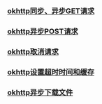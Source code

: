 ### [okhttp同步、异步GET请求](https://github.com/ningbaoqi/ComputerNetWork/commit/ae0d5de1190750e82d5da87a5078583012e6273c)
### [okhttp异步POST请求](https://github.com/ningbaoqi/ComputerNetWork/commit/64db528f12823f8ec8d8687c65bfe4982158dbca)
### [okhttp取消请求](https://github.com/ningbaoqi/ComputerNetWork/commit/2e8e4388ad185476ad52fd31000c9d04b29714fc)
### [okhttp设置超时时间和缓存](https://github.com/ningbaoqi/ComputerNetWork/commit/2219dc1f993ef359296d132a811a9469e932349c)
### [okhttp异步下载文件](https://github.com/ningbaoqi/ComputerNetWork/commit/59a54525dfed809c3dbfcc8d0c8f0bdc89afd02b)
